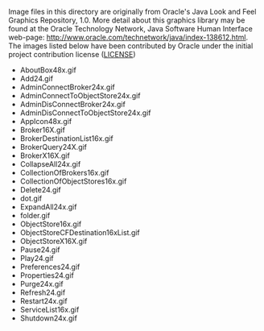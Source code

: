 Image files in this directory are originally from Oracle's Java Look and Feel Graphics Repository, 1.0.  More detail about this graphics library may be found at the Oracle Technology Network, Java Software Human Interface web-page: http://www.oracle.com/technetwork/java/index-138612.html. The images listed below have been contributed by Oracle under the initial project contribution license ([LICENSE](../../../../../../LICENSE.md))

- AboutBox48x.gif
- Add24.gif
- AdminConnectBroker24x.gif
- AdminConnectToObjectStore24x.gif
- AdminDisConnectBroker24x.gif
- AdminDisConnectToObjectStore24x.gif
- AppIcon48x.gif
- Broker16X.gif
- BrokerDestinationList16x.gif
- BrokerQuery24X.gif
- BrokerX16X.gif
- CollapseAll24x.gif
- CollectionOfBrokers16x.gif
- CollectionOfObjectStores16x.gif
- Delete24.gif
- dot.gif
- ExpandAll24x.gif
- folder.gif
- ObjectStore16x.gif
- ObjectStoreCFDestination16xList.gif
- ObjectStoreX16X.gif
- Pause24.gif
- Play24.gif
- Preferences24.gif
- Properties24.gif
- Purge24x.gif
- Refresh24.gif
- Restart24x.gif
- ServiceList16x.gif
- Shutdown24x.gif
